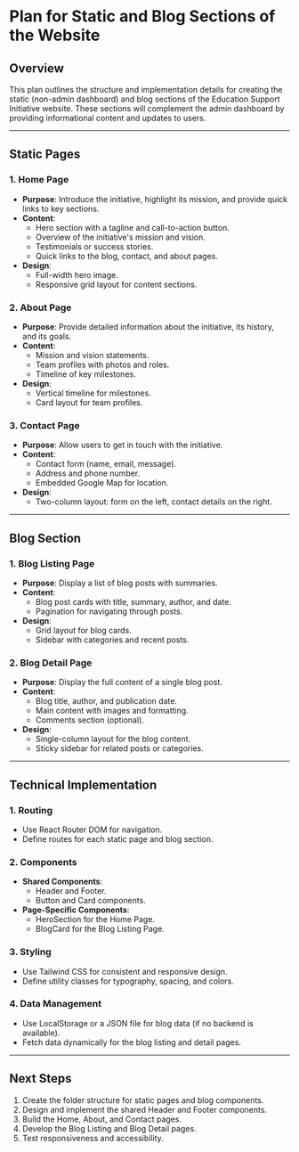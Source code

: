 # Plan for Static and Blog Sections of the Website

## Overview

This plan outlines the structure and implementation details for creating the static (non-admin dashboard) and blog sections of the Education Support Initiative website. These sections will complement the admin dashboard by providing informational content and updates to users.

---

## Static Pages

### 1. **Home Page**

- **Purpose**: Introduce the initiative, highlight its mission, and provide quick links to key sections.
- **Content**:
  - Hero section with a tagline and call-to-action button.
  - Overview of the initiative's mission and vision.
  - Testimonials or success stories.
  - Quick links to the blog, contact, and about pages.
- **Design**:
  - Full-width hero image.
  - Responsive grid layout for content sections.

### 2. **About Page**

- **Purpose**: Provide detailed information about the initiative, its history, and its goals.
- **Content**:
  - Mission and vision statements.
  - Team profiles with photos and roles.
  - Timeline of key milestones.
- **Design**:
  - Vertical timeline for milestones.
  - Card layout for team profiles.

### 3. **Contact Page**

- **Purpose**: Allow users to get in touch with the initiative.
- **Content**:
  - Contact form (name, email, message).
  - Address and phone number.
  - Embedded Google Map for location.
- **Design**:
  - Two-column layout: form on the left, contact details on the right.

---

## Blog Section

### 1. **Blog Listing Page**

- **Purpose**: Display a list of blog posts with summaries.
- **Content**:
  - Blog post cards with title, summary, author, and date.
  - Pagination for navigating through posts.
- **Design**:
  - Grid layout for blog cards.
  - Sidebar with categories and recent posts.

### 2. **Blog Detail Page**

- **Purpose**: Display the full content of a single blog post.
- **Content**:
  - Blog title, author, and publication date.
  - Main content with images and formatting.
  - Comments section (optional).
- **Design**:
  - Single-column layout for the blog content.
  - Sticky sidebar for related posts or categories.

---

## Technical Implementation

### 1. **Routing**

- Use React Router DOM for navigation.
- Define routes for each static page and blog section.

### 2. **Components**

- **Shared Components**:
  - Header and Footer.
  - Button and Card components.
- **Page-Specific Components**:
  - HeroSection for the Home Page.
  - BlogCard for the Blog Listing Page.

### 3. **Styling**

- Use Tailwind CSS for consistent and responsive design.
- Define utility classes for typography, spacing, and colors.

### 4. **Data Management**

- Use LocalStorage or a JSON file for blog data (if no backend is available).
- Fetch data dynamically for the blog listing and detail pages.

---

## Next Steps

1. Create the folder structure for static pages and blog components.
2. Design and implement the shared Header and Footer components.
3. Build the Home, About, and Contact pages.
4. Develop the Blog Listing and Blog Detail pages.
5. Test responsiveness and accessibility.
